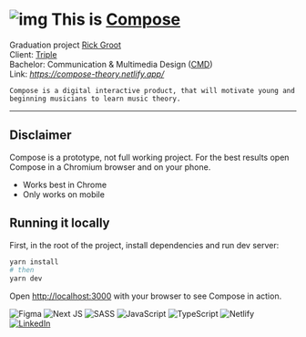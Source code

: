 # ![img](public/favicon.ico) This is [Compose](https://nextjs.org/)

Graduation project [Rick Groot](https://www.linkedin.com/in/r-groot/)  
Client: [Triple](https://www.wearetriple.com/en/)  
Bachelor: Communication & Multimedia Design ([CMD](https://www.cmd-amsterdam.nl/))  
Link: *https://compose-theory.netlify.app/*  

`Compose is a digital interactive product, that will motivate young and beginning musicians to learn music theory.`

---

## Disclaimer
Compose is a prototype, not full working project. For the best results open Compose in a Chromium browser and on your phone.
* Works best in Chrome
* Only works on mobile

## Running it locally

First, in the root of the project, install dependencies and run dev server:

```bash
yarn install
# then
yarn dev
```

Open [http://localhost:3000](http://localhost:3000) with your browser to see Compose in action.

![Figma](https://img.shields.io/badge/figma-%23F24E1E.svg?style=for-the-badge&logo=figma&logoColor=white) ![Next JS](https://img.shields.io/badge/Next-black?style=for-the-badge&logo=next.js&logoColor=white) ![SASS](https://img.shields.io/badge/SASS-hotpink.svg?style=for-the-badge&logo=SASS&logoColor=white) ![JavaScript](https://img.shields.io/badge/javascript-%23323330.svg?style=for-the-badge&logo=javascript&logoColor=white) ![TypeScript](https://img.shields.io/badge/typescript-%23007ACC.svg?style=for-the-badge&logo=typescript&logoColor=white) ![Netlify](https://img.shields.io/badge/netlify-%23000000.svg?style=for-the-badge&logo=netlify&logoColor=white) [![LinkedIn](https://img.shields.io/badge/linkedin-%230077B5.svg?style=for-the-badge&logo=linkedin&logoColor=white)](https://www.linkedin.com/in/r-groot/)
